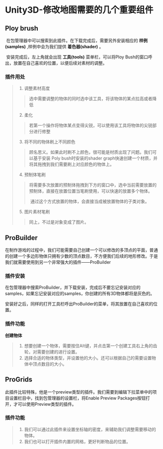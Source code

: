 # Unity3D-修改地图需要的几个重要组件



## Ploy brush

​	在包管理器中可以搜索到此插件。在下载完成后，需要另外安装相应的 **样例(samples)** ,样例中会为我们提供 **着色器(shader)** 。

​	安装完成后，左上角就会出现 **工具(tools)** 菜单栏，可以将Ploy Bush的窗口呼出，放置在自己喜欢的位置，以便后续对素材的调整。

### 插件用处

>1. 调整素材高度
>
>   > 选中需要调整的物体的同时选中该工具，将该物体的某点拉高或者降低
>
>    
>
>2. 柔化
>
>   >若第一个操作将物体某点变得尖锐，可以使用该工具将物体的尖锐部分进行修整
>
>    
>
>3. 将不同的物体刷上不同颜色
>
>   >​	顾名思义。如果此时刷不上颜色，很可能是材质出现了问题。我们可以基于安装        Poly bush时安装的shader graph快速创建一个材质，并将其拖拽到我们需要刷上对应颜色的物体上。
>
>    
>
>4. 预制体笔刷
>
>   >​	将需要多次放置的预制体拖拽到下方的窗口中，选中当前需要放置的预制体，直接在放置位置当笔刷使用，可以快速的放置多个物体。
>   >
>   >​	通过这个方式放置的物体，会直接当成被放置物体的子类对象。
>
>    
>
>5. 图片素材笔刷
>
>   >同上，不过是对象变成了图片。



## ProBuilder

​	在制作游戏的过程中，我们可能需要自己创建一个可以修改的多顶点的平面，普通的创建一个多边形物体只拥有少数的顶点数目，不方便我们后续的地形修改。于是我们就需要使用到另一个非常强大的插件——ProBuilder

### 插件安装

​	在包管理器中搜索ProBuilder，并下载安装，完成后不要忘记安装对应的samples，如果忘记安装对应的samples，你创建的所有3D物体都将是灰色的。

​	安装好之后，同样的打开工具栏呼出ProBuilder的菜单，将其放置在自己喜欢的位置。



### 插件功能

**创建物体**

>1. 想要创建一个物体，需要按住Alt键，并点击第一个创建工具右上角的齿轮，对需要创建的进行设置。
>2. 选择合适的物体类型，并设置他的大小。还可以根据自己的需要设置物体中顶点数目的大小。



## ProGrids

​	此插件比较特殊，他是一个preview类型的插件。我们需要到编辑下拉菜单中的项目设置栏目中，找到包管理器的设置栏，将Enable Preview Packages按钮打开，才可以使用Preview类型的插件。



### 插件功能

>1. 我们可以通过此插件来设置坐标轴的密度，来辅助我们调整需要移动的物体。
>2. 我们也可以打开插件内置的网格，更好判断物品的位置。



